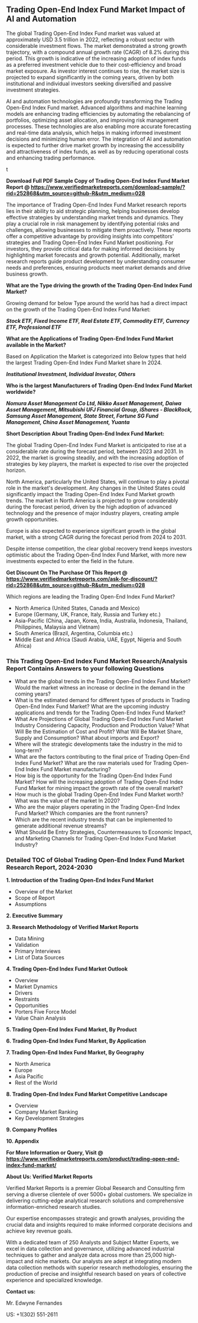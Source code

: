 <h2>Trading Open-End Index Fund Market Impact of AI and Automation</h2><p>The global Trading Open-End Index Fund market was valued at approximately USD 3.5 trillion in 2022, reflecting a robust sector with considerable investment flows. The market demonstrated a strong growth trajectory, with a compound annual growth rate (CAGR) of 8.2% during this period. This growth is indicative of the increasing adoption of index funds as a preferred investment vehicle due to their cost-efficiency and broad market exposure. As investor interest continues to rise, the market size is projected to expand significantly in the coming years, driven by both institutional and individual investors seeking diversified and passive investment strategies.</p><p>AI and automation technologies are profoundly transforming the Trading Open-End Index Fund market. Advanced algorithms and machine learning models are enhancing trading efficiencies by automating the rebalancing of portfolios, optimizing asset allocation, and improving risk management processes. These technologies are also enabling more accurate forecasting and real-time data analysis, which helps in making informed investment decisions and minimizing human error. The integration of AI and automation is expected to further drive market growth by increasing the accessibility and attractiveness of index funds, as well as by reducing operational costs and enhancing trading performance.</p>t</p><p id="" class=""><strong>Download Full PDF Sample Copy of Trading Open-End Index Fund Market Report @ <a href="https://www.verifiedmarketreports.com/download-sample/?rid=252868&utm_source=github-R&utm_medium=028" target="_blank">https://www.verifiedmarketreports.com/download-sample/?rid=252868&utm_source=github-R&utm_medium=028</a></strong></p><p>The importance of&nbsp;Trading Open-End Index Fund Market research reports lies in their ability to aid strategic planning, helping businesses develop effective strategies by understanding market trends and dynamics. They play a crucial role in risk management by identifying potential risks and challenges, allowing businesses to mitigate them proactively. These reports offer a competitive advantage by providing insights into competitors' strategies and Trading Open-End Index Fund Market positioning. For investors, they provide critical data for making informed decisions by highlighting market forecasts and growth potential. Additionally, market research reports guide product development by understanding consumer needs and preferences, ensuring products meet market demands and drive business growth.</p><p><strong>What are the&nbsp;Type driving the growth of the Trading Open-End Index Fund Market?</strong></p><p id="" class="">Growing demand for below Type around the world has had a direct impact on the growth of the Trading Open-End Index Fund Market:</p><em><strong>Stock ETF, Fixed Income ETF, Real Estate ETF, Commodity ETF, Currency ETF, Professional ETF</strong></em></p><strong>What are the&nbsp;Applications&nbsp;of Trading Open-End Index Fund Market available in the Market?</strong></p><p id="" class="">Based on Application the Market is categorized into Below types that held the largest Trading Open-End Index Fund Market share In 2024.</p><em><strong>Institutional Investment, Individual Investor, Others</strong></em></p><strong>Who is the largest Manufacturers of Trading Open-End Index Fund Market worldwide?</strong></p><p><em><strong>Nomura Asset Management Co Ltd, Nikko Asset Management, Daiwa Asset Management, Mitsubishi UFJ Financial Group, iShares - BlackRock, Samsung Asset Management, State Street, Fortune SG Fund Management, China Asset Management, Yuanta</strong></em></p><p id="" class=""><strong>Short Description About Trading Open-End Index Fund Market:</strong></p><p>The global Trading Open-End Index Fund Market is anticipated to rise at a considerable rate during the forecast period, between 2023 and 2031. In 2022, the market is growing steadily, and with the increasing adoption of strategies by key players, the market is expected to rise over the projected horizon.</p><p>North America, particularly the United States, will continue to play a pivotal role in the market's development. Any changes in the United States could significantly impact the Trading Open-End Index Fund Market growth trends. The market in North America is projected to grow considerably during the forecast period, driven by the high adoption of advanced technology and the presence of major industry players, creating ample growth opportunities.</p><p>Europe is also expected to experience significant growth in the global market, with a strong CAGR during the forecast period from 2024 to 2031.</p><p>Despite intense competition, the clear global recovery trend keeps investors optimistic about the Trading Open-End Index Fund Market, with more new investments expected to enter the field in the future.</p><p id="" class=""><strong>Get Discount On The Purchase Of This Report @ <a href="https://www.verifiedmarketreports.com/ask-for-discount/?rid=252868&utm_source=github-R&utm_medium=028" target="_blank">https://www.verifiedmarketreports.com/ask-for-discount/?rid=252868&utm_source=github-R&utm_medium=028</a></strong></p>Which regions are leading the Trading Open-End Index Fund Market?</p><ul><li>North America (United States, Canada and Mexico)</li><li>Europe (Germany, UK, France, Italy, Russia and Turkey etc.)</li><li>Asia-Pacific (China, Japan, Korea, India, Australia, Indonesia, Thailand, Philippines, Malaysia and Vietnam)</li><li>South America (Brazil, Argentina, Columbia etc.)</li><li>Middle East and Africa (Saudi Arabia, UAE, Egypt, Nigeria and South Africa)</li></ul><h3 id="" class="">This Trading Open-End Index Fund Market Research/Analysis Report Contains Answers to your following Questions</h3><ul><li>What are the global trends in the Trading Open-End Index Fund Market? Would the market witness an increase or decline in the demand in the coming years?</li><li>What is the estimated demand for different types of products in Trading Open-End Index Fund Market? What are the upcoming industry applications and trends for the Trading Open-End Index Fund Market?</li><li>What Are Projections of Global Trading Open-End Index Fund Market Industry Considering Capacity, Production and Production Value? What Will Be the Estimation of Cost and Profit? What Will Be Market Share, Supply and Consumption? What about imports and Export?</li><li>Where will the strategic developments take the industry in the mid to long-term?</li><li>What are the factors contributing to the final price of Trading Open-End Index Fund Market? What are the raw materials used for Trading Open-End Index Fund Market manufacturing?</li><li>How big is the opportunity for the Trading Open-End Index Fund Market? How will the increasing adoption of Trading Open-End Index Fund Market for mining impact the growth rate of the overall market?</li><li>How much is the global Trading Open-End Index Fund Market worth? What was the value of the market In 2020?</li><li>Who are the major players operating in the Trading Open-End Index Fund Market? Which companies are the front runners?</li><li>Which are the recent industry trends that can be implemented to generate additional revenue streams?</li><li>What Should Be Entry Strategies, Countermeasures to Economic Impact, and Marketing Channels for Trading Open-End Index Fund Market Industry?</li></ul><h3 id="" class="">Detailed TOC of Global Trading Open-End Index Fund Market Research Report, 2024-2030</h3><p id="" class=""><strong>1. Introduction of the Trading Open-End Index Fund Market</strong></p><ul><li>Overview of the Market</li><li>Scope of Report</li><li>Assumptions</li></ul><p id="" class=""><strong>2. Executive Summary</strong></p><p id="" class=""><strong>3. Research Methodology of Verified Market Reports</strong></p><ul><li>Data Mining</li><li>Validation</li><li>Primary Interviews</li><li>List of Data Sources</li></ul><p id="" class=""><strong>4. Trading Open-End Index Fund Market Outlook</strong></p><ul><li>Overview</li><li>Market Dynamics</li><li>Drivers</li><li>Restraints</li><li>Opportunities</li><li>Porters Five Force Model</li><li>Value Chain Analysis</li></ul><p id="" class=""><strong>5. Trading Open-End Index Fund Market, By Product</strong></p><p id="" class=""><strong>6. Trading Open-End Index Fund Market, By Application</strong></p><p id="" class=""><strong>7. Trading Open-End Index Fund Market, By Geography</strong></p><ul><li>North America</li><li>Europe</li><li>Asia Pacific</li><li>Rest of the World</li></ul><p id="" class=""><strong>8. Trading Open-End Index Fund Market Competitive Landscape</strong></p><ul><li>Overview</li><li>Company Market Ranking</li><li>Key Development Strategies</li></ul><p id="" class=""><strong>9. Company Profiles</strong></p><p id="" class=""><strong>10. Appendix</strong></p><p id="" class=""><strong>For More Information or Query, Visit @ <a href="https://www.verifiedmarketreports.com/product/trading-open-end-index-fund-market/" target="_blank">https://www.verifiedmarketreports.com/product/trading-open-end-index-fund-market/</a></strong></p><p id="" class=""><strong>About Us: Verified Market Reports</strong></p><p id="" class="">Verified Market Reports is a premier Global Research and Consulting firm serving a diverse clientele of over 5000+ global customers. We specialize in delivering cutting-edge analytical research solutions and comprehensive information-enriched research studies.</p><p id="" class="">Our expertise encompasses strategic and growth analyses, providing the crucial data and insights required to make informed corporate decisions and achieve key revenue goals.</p><p id="" class="">With a dedicated team of 250 Analysts and Subject Matter Experts, we excel in data collection and governance, utilizing advanced industrial techniques to gather and analyze data across more than 25,000 high-impact and niche markets. Our analysts are adept at integrating modern data collection methods with superior research methodologies, ensuring the production of precise and insightful research based on years of collective experience and specialized knowledge.</p><p id="" class=""><strong>Contact us:</strong></p><p id="" class="">Mr. Edwyne Fernandes</p><p id="" class="">US: +1(302) 551-2611</p>